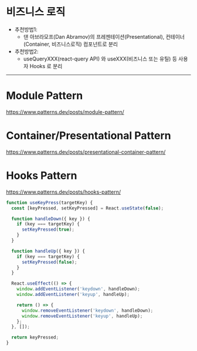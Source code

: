 # 비즈니스 로직

- 추천방법1:
  - 댄 아브라모프(Dan Abramov)의 프레젠테이션(Presentational), 컨테이너(Container, 비즈니스로직) 컴포넌트로 분리
- 추천방법2:
  - useQueryXXX(react-query API) 와 useXXX(비즈니스 또는 유틸) 등 사용자 Hooks 로 분리

---

# Module Pattern

https://www.patterns.dev/posts/module-pattern/

# Container/Presentational Pattern

https://www.patterns.dev/posts/presentational-container-pattern/

# Hooks Pattern

https://www.patterns.dev/posts/hooks-pattern/

```javascript
function useKeyPress(targetKey) {
  const [keyPressed, setKeyPressed] = React.useState(false);

  function handleDown({ key }) {
    if (key === targetKey) {
      setKeyPressed(true);
    }
  }

  function handleUp({ key }) {
    if (key === targetKey) {
      setKeyPressed(false);
    }
  }

  React.useEffect(() => {
    window.addEventListener('keydown', handleDown);
    window.addEventListener('keyup', handleUp);

    return () => {
      window.removeEventListener('keydown', handleDown);
      window.removeEventListener('keyup', handleUp);
    };
  }, []);

  return keyPressed;
}
```

